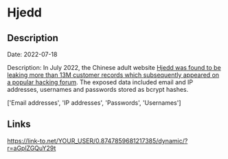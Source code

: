 # Hjedd

## Description

Date: 2022-07-18

Description:
In July 2022, the Chinese adult website <a href="https://www.bitdefender.com.au/blog/hotforsecurity/leaky-platform-at-chinese-adult-platform-exposed-sensitive-info-of-14-million-users/" target="_blank" rel="noopener">Hjedd was found to be leaking more than 13M customer records which subsequently appeared on a popular hacking forum</a>. The exposed data included email and IP addresses, usernames and passwords stored as bcrypt hashes.


['Email addresses', 'IP addresses', 'Passwords', 'Usernames']

## Links

https://link-to.net/YOUR_USER/0.8747859681217385/dynamic/?r=aGplZGQuY29t